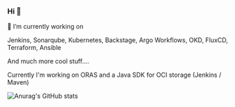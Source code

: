 ### Hi 👋


🔭 I’m currently working on

Jenkins, Sonarqube, Kubernetes, Backstage, Argo Workflows, OKD, FluxCD, Terraform, Ansible

And much more cool stuff....

Currently I'm working on ORAS and a Java SDK for OCI storage (Jenkins / Maven)

<!--
**jonesbusy/jonesbusy** is a ✨ _special_ ✨ repository because its `README.md` (this file) appears on your GitHub profile.

Here are some ideas to get you started:

- 🔭 I’m currently working on ...
- 🌱 I’m currently learning ...
- 👯 I’m looking to collaborate on ...
- 🤔 I’m looking for help with ...
- 💬 Ask me about ...
- 📫 How to reach me: ...
- 😄 Pronouns: ...
- ⚡ Fun fact: ...
-->

![Anurag's GitHub stats](https://github-readme-stats.vercel.app/api?username=jonesbusy&count_private=true&hide=stars&show_icons=true&theme=cobalt)
